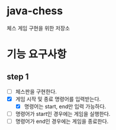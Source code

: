# java-chess
체스 게임 구현을 위한 저장소

# 기능 요구사항
## step 1
- [ ] 체스판을 구현한다.
- [x] 게임 시작 및 종료 명령어를 입력받는다.
    - [x] 명령어는 start, end만 입력 가능하다.
- [ ] 명령어가 start인 경우에는 게임을 실행한다.
- [ ] 명령어가 end인 경우에는 게임을 종료한다. 